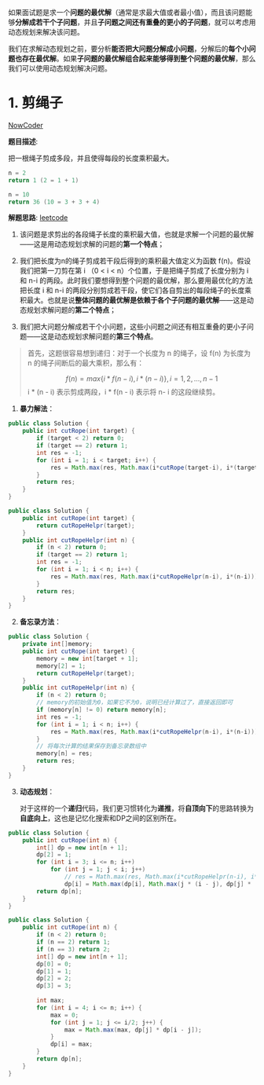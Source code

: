​		如果面试题是求一个**问题的最优解**（通常是求最大值或者最小值），而且该问题能够**分解成若干个子问题**，并且**子问题之间还有重叠的更小的子问题**，就可以考虑用动态规划来解决该问题。

​	我们在求解动态规划之前，要分析**能否把大问题分解成小问题**，分解后的**每个小问题也存在最优解**。如果**子问题的最优解组合起来能够得到整个问题的最优解**，那么我们可以使用动态规划解决问题。

# 1. 剪绳子

[NowCoder]( https://www.nowcoder.com/practice/57d85990ba5b440ab888fc72b0751bf8?tpId=13&&tqId=33257&rp=1&ru=/ta/coding-interviews&qru=/ta/coding-interviews/question-ranking )

**题目描述**:

把一根绳子剪成多段，并且使得每段的长度乘积最大。

```java
n = 2
return 1 (2 = 1 + 1)

n = 10
return 36 (10 = 3 + 3 + 4)
```

**解题思路**: [leetcode](https://leetcode-cn.com/problems/integer-break/solution/bao-li-sou-suo-ji-yi-hua-sou-suo-dong-tai-gui-hua-/ )

1. 该问题是求剪出的各段绳子长度的乘积最大值，也就是求解一个问题的最优解——这是用动态规划求解的问题的**第一个特点**；

2. 我们把长度为n的绳子剪成若干段后得到的乘积最大值定义为函数 f(n)。假设我们把第一刀剪在第 i （0 < i < n）个位置，于是把绳子剪成了长度分别为 i 和 n-i 的两段。此时我们要想得到整个问题的最优解，那么要用最优化的方法把长度 i 和 n-i 的两段分别剪成若干段，使它们各自剪出的每段绳子的长度乘积最大。也就是说**整体问题的最优解是依赖于各个子问题的最优解**——这是动态规划求解问题的**第二个特点**；
3. 我们把大问题分解成若干个小问题，这些小问题之间还有相互重叠的更小子问题——这是动态规划求解问题的**第三个特点**。

> 首先，这题很容易想到递归：对于一个长度为 n 的绳子，设 f(n) 为长度为 n 的绳子间断后的最大乘积，那么有：
>
> $$
> f(n) = max\{i*f(n-i), i*(n-i)\},i=1,2,...,n-1
> $$
> i * (n - i) 表示剪成两段，i * f(n - i) 表示将 n- i 的这段继续剪。

1. **暴力解法**：

```java
public class Solution {
    public int cutRope(int target) {
        if (target < 2) return 0;
        if (target == 2) return 1;
        int res = -1;
        for (int i = 1; i < target; i++) {
            res = Math.max(res, Math.max(i*cutRope(target-i), i*(target-i)));
        }
        return res;
    }
}

public class Solution {
    public int cutRope(int target) {
        return cutRopeHelpr(target);
    }
    public int cutRopeHelpr(int n) {
        if (n < 2) return 0;
        if (target == 2) return 1;
        int res = -1;
        for (int i = 1; i < n; i++) {
            res = Math.max(res, Math.max(i*cutRopeHelpr(n-i), i*(n-i)));
        }
        return res;
    }
}
```

2. **备忘录方法**：

```java
public class Solution {
    private int[]memory;
    public int cutRope(int target) {
        memory = new int[target + 1];
        memory[2] = 1;
        return cutRopeHelpr(target);
    }
    public int cutRopeHelpr(int n) {
        if (n < 2) return 0;
        // memory的初始值为0，如果它不为0，说明已经计算过了，直接返回即可
        if (memory[n] != 0) return memory[n];
        int res = -1;
        for (int i = 1; i < n; i++) {
            res = Math.max(res, Math.max(i*cutRopeHelpr(n-i), i*(n-i)));
        }
        // 将每次计算的结果保存到备忘录数组中
        memory[n] = res;
        return res;
    }
}
```

3. **动态规划**：

   对于这样的一个**递归**代码，我们更习惯转化为**递推**，将**自顶向下**的思路转换为**自底向上**，这也是记忆化搜索和DP之间的区别所在。

```java
public class Solution {
    public int cutRope(int n) {
        int[] dp = new int[n + 1];
        dp[2] = 1;
        for (int i = 3; i <= n; i++)
            for (int j = 1; j < i; j++)
                // res = Math.max(res, Math.max(i*cutRopeHelpr(n-i), i*(n-i)));
                dp[i] = Math.max(dp[i], Math.max(j * (i - j), dp[j] * (i - j)));
        return dp[n];
    }
}

public class Solution {
    public int cutRope(int n) {
        if (n < 2) return 0;
        if (n == 2) return 1;
        if (n == 3) return 2;
        int[] dp = new int[n + 1];
        dp[0] = 0;
        dp[1] = 1;
        dp[2] = 2;
        dp[3] = 3;
        
        int max;
        for (int i = 4; i <= n; i++) {
            max = 0;
            for (int j = 1; j <= i/2; j++) {
                max = Math.max(max, dp[j] * dp[i - j]);
            }
            dp[i] = max;
        }
        return dp[n];
    }
}
```

